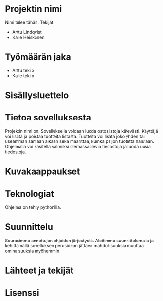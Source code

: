 
# Projektin nimi

Nimi tulee tähän. 
Tekijät: 
- Arttu Lindqvist
- Kalle Heiskanen

# Työmäärän jaka
- Arttu teki x
- Kalle teki x

# Sisällysluettelo

# Tietoa sovelluksesta
Projektin nimi on. Sovelluksella voidaan luoda ostoslistoja kätevästi. Käyttäjä voi lisätä ja poistaa tuotteita listasta. Tuotteita voi lisätä joko yhden tai useamman samaan aikaan sekä määrittää, kuinka paljon tuotetta halutaan. Ohjelmalla voi käsitellä valmiiksi olemassaolevia tiedostoja ja luoda uusia tiedostoja. 

# Kuvakaappaukset

# Teknologiat
Ohjelma on tehty pythonilla.

# Suunnittelu
Seurasimme annettujen ohjeiden järjestystä. Aloitimme suunnittelemalla ja kehittämällä sovelluksen perusidean jättäen mahdollisuuksia muuttaa ominaisuuksia myöhemmin.

# Lähteet ja tekijät

# Lisenssi
